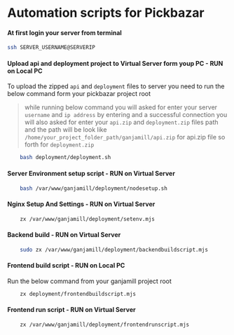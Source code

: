 # Automation scripts for Pickbazar

#### At first login your server from terminal

```bash
ssh SERVER_USERNAME@SERVERIP
```

#### Upload api and deployment project to Virtual Server form youp PC - RUN on Local PC
To upload the zipped `api` and `deployment` files to server you need to run the below command form your pickbazar project root
> while running below command you will asked for enter your server `username` and `ip address` by entering and a successful connection you will also asked for enter your `api.zip` and `deployment.zip`
> files path and the path will be look like `/home/your_project_folder_path/ganjamill/api.zip` for api.zip file so forth for `deployment.zip`

```bash
    bash deployment/deployment.sh
````

#### Server Environment setup script - RUN on Virtual Server

```bash
    bash /var/www/ganjamill/deployment/nodesetup.sh
````

#### Nginx Setup And Settings - RUN on Virtual Server

```bash
    zx /var/www/ganjamill/deployment/setenv.mjs
````

#### Backend build - RUN on Virtual Server

```bash
    sudo zx /var/www/ganjamill/deployment/backendbuildscript.mjs
```

#### Frontend build script - RUN on Local PC
Run the below command from your ganjamill project root

```bash
    zx deployment/frontendbuildscript.mjs
```

#### Frontend run script - RUN on Virtual Server

```bash
    zx /var/www/ganjamill/deployment/frontendrunscript.mjs
```
